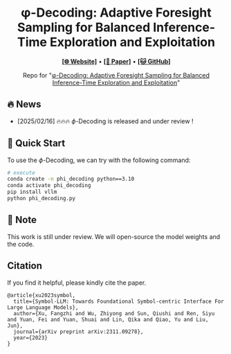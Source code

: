 <h1 align="center">
φ-Decoding: Adaptive Foresight Sampling for Balanced Inference-Time Exploration and Exploitation
</h1>

<p align="center">
  <a href="https://xufangzhi.github.io/symbol-llm-page/"><b>[🌐 Website]</b></a> •
  <a href="https://arxiv.org/abs/2311.09278"><b>[📜 Paper]</b></a> •
  <a href="https://github.com/xufangzhi/Symbol-LLM"><b>[🐱 GitHub]</b></a>
  
</p>

<p align="center">
Repo for "<a href="https://arxiv.org/abs/2311.09278" target="_blank">φ-Decoding: Adaptive Foresight Sampling for Balanced Inference-Time Exploration and Exploitation</a>"
</p>

## 🔥 News

- [2025/02/16] 🔥🔥🔥 $\phi$-Decoding is released and under review !

## 🚀 Quick Start

To use the $\phi$-Decoding, we can try with the following command:

```bash
# execute
conda create -n phi_decoding python==3.10
conda activate phi_decoding
pip install vllm
python phi_decoding.py
```

## 📒 Note

This work is still under review. We will open-source the model weights and the code.

## Citation

If you find it helpful, please kindly cite the paper.

```
@article{xu2023symbol,
  title={Symbol-LLM: Towards Foundational Symbol-centric Interface For Large Language Models},
  author={Xu, Fangzhi and Wu, Zhiyong and Sun, Qiushi and Ren, Siyu and Yuan, Fei and Yuan, Shuai and Lin, Qika and Qiao, Yu and Liu, Jun},
  journal={arXiv preprint arXiv:2311.09278},
  year={2023}
}
```
